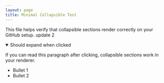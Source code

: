 ```yaml
---
layout: page
title: Minimal Collapsible Test
---
```


This file helps verify that collapsible sections render correctly on your GitHub setup.
update 2

<details open>
<summary>Should expand when clicked</summary>

If you can read this paragraph after clicking, collapsible sections work in your renderer.

- Bullet 1
- Bullet 2

</details>

